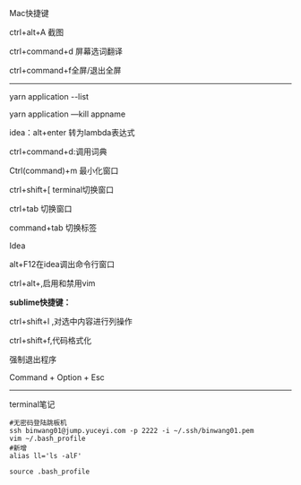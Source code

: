 Mac快捷键

ctrl+alt+A 截图

ctrl+command+d 屏幕选词翻译

ctrl+command+f全屏/退出全屏

---



yarn application --list

yarn application —kill appname

idea：alt+enter 转为lambda表达式

ctrl+command+d:调用词典

Ctrl(command)+m 最小化窗口

ctrl+shift+[ terminal切换窗口

ctrl+tab 切换窗口

command+tab 切换标签

Idea 

alt+F12在idea调出命令行窗口

ctrl+alt+,启用和禁用vim

**sublime快捷键：**

ctrl+shift+l ,对选中内容进行列操作

ctrl+shift+f,代码格式化



强制退出程序

Command + Option + Esc 

---

terminal笔记

```shell
#无密码登陆跳板机
ssh binwang01@jump.yuceyi.com -p 2222 -i ~/.ssh/binwang01.pem
vim ~/.bash_profile
#新增
alias ll='ls -alF'

source .bash_profile

```

